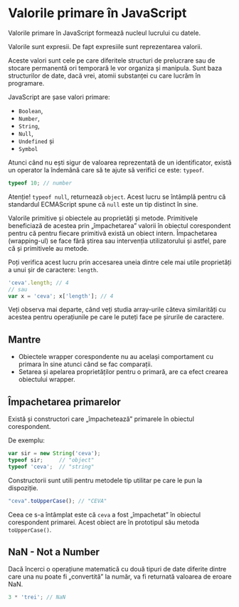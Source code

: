 # Valorile primare în JavaScript

Valorile primare în JavaScript formează nucleul lucrului cu datele.

Valorile sunt expresii. De fapt expresiile sunt reprezentarea valorii.

Aceste valori sunt cele pe care diferitele structuri de prelucrare sau de stocare permanentă ori temporară le vor organiza și manipula. Sunt baza structurilor de date, dacă vrei, atomii substanței cu care lucrăm în programare.

JavaScript are șase valori primare:

- `Boolean`,
- `Number`,
- `String`,
- `Null`,
- `Undefined` și
- `Symbol`

Atunci când nu ești sigur de valoarea reprezentată de un identificator, există un operator la îndemână care să te ajute să verifici ce este: `typeof`.

```javascript
typeof 10; // number
```

Atenție! `typeof null`, returnează `object`. Acest lucru se întâmplă pentru că standardul ECMAScript spune că `null` este un tip distinct în sine.

Valorile primitive și obiectele au proprietăți și metode. Primitivele beneficiază de acestea prin „împachetarea” valorii în obiectul corespondent pentru că pentru fiecare primitivă există un obiect intern. Împachetarea (wrapping-ul) se face fără știrea sau intervenția utilizatorului și astfel, pare că și primitivele au metode.

Poți verifica acest lucru prin accesarea uneia dintre cele mai utile proprietăți a unui șir de caractere: `length`.

```javascript
'ceva'.length; // 4
// sau
var x = 'ceva'; x['length']; // 4
```

Veți observa mai departe, când veți studia array-urile câteva similarități cu acestea pentru operațiunile pe care le puteți face pe șirurile de caractere.

## Mantre

- Obiectele wrapper corespondente nu au același comportament cu primara în sine atunci când se fac comparații.
- Setarea și apelarea proprietăților pentru o primară, are ca efect crearea obiectului wrapper.

## Împachetarea primarelor

Există și constructori care „împachetează” primarele în obiectul corespondent.

De exemplu:

```javascript
var sir = new String('ceva');
typeof sir;     // "object"
typeof 'ceva';  // "string"
```

Constructorii sunt utili pentru metodele tip utilitar pe care le pun la dispoziție.

```javascript
"ceva".toUpperCase(); // "CEVA"
```

Ceea ce s-a întâmplat este că `ceva` a fost „împachetat” în obiectul corespondent primarei. Acest obiect are în prototipul său metoda `toUpperCase()`.

## NaN - Not a Number

Dacă încerci o operațiune matematică cu două tipuri de date diferite dintre care una nu poate fi „convertită” la număr, va fi returnată valoarea de eroare NaN.

```javascript
3 * 'trei'; // NaN
```
